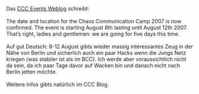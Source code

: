<html><body><p>Das <a href="http://events.ccc.de/2007/01/24/chaos-communication-camp-2007/" target="_blank">CCC Events Weblog</a> schreibt:<br>
<br>
The date and location for the Chaos Communication Camp 2007 is now confirmed. The event is starting August 8th lasting until August 12th 2007. That’s right, ladies and gentlemen: we are going for five days this time.<br>
<br>
Auf gut Deutsch: 8-12 August gibts wieder massig interessantes Zeug in der Nähe von Berlin und sicherlich auch ein paar Hacks wenn die Jungs Netz kriegen (was stabiler ist als im BCC). Ich werde aber voraussichtlich nicht da sein, da ich paar Tage davor auf Wacken bin und danach nicht nach Berlin jetten möchte.<br>
<br>
Weitere Infos gibts natürlich im CCC Blog.</p></body></html>